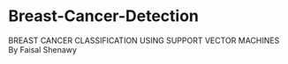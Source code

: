 # Breast-Cancer-Detection
BREAST CANCER CLASSIFICATION USING SUPPORT VECTOR MACHINES By Faisal Shenawy
